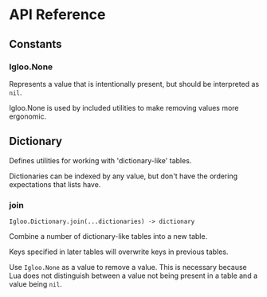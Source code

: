 # API Reference

## Constants

### Igloo.None
Represents a value that is intentionally present, but should be interpreted
as `nil`.

Igloo.None is used by included utilities to make removing values more
ergonomic.

## Dictionary
Defines utilities for working with 'dictionary-like' tables.

Dictionaries can be indexed by any value, but don't have the ordering
expectations that lists have.

### join
```
Igloo.Dictionary.join(...dictionaries) -> dictionary
```

Combine a number of dictionary-like tables into a new table.

Keys specified in later tables will overwrite keys in previous tables.

Use `Igloo.None` as a value to remove a value. This is necessary because
Lua does not distinguish between a value not being present in a table and a
value being `nil`.